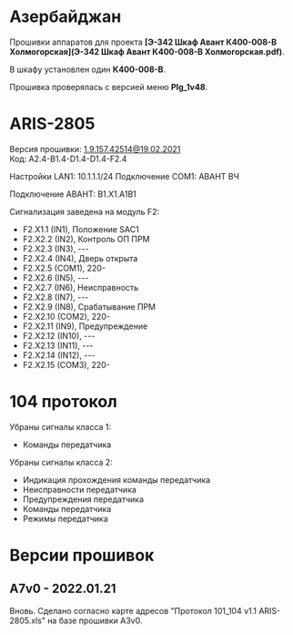 ﻿Азербайджан
===========

Прошивки аппаратов для проекта **[Э-342 Шкаф Авант К400-008-В Холмогорская](Э-342 Шкаф Авант К400-008-В Холмогорская.pdf)**.

В шкафу установлен один **К400-008-В**.

Прошивка проверялась с версией меню **PIg_1v48**.


# ARIS-2805

Версия прошивки: 1.9.157.42514@19.02.2021  
Код: A2.4-B1.4-D1.4-D1.4-F2.4

Настройки LAN1: 10.1.1.1/24
Подключение COM1: АВАНТ ВЧ

Подключение АВАНТ: B1.X1.A1B1

Cигнализация заведена на модуль F2:
- F2.X1.1 (IN1), Положение SAC1
- F2.X2.2 (IN2), Контроль ОП ПРМ
- F2.X2.3 (IN3), ---
- F2.X2.4 (IN4), Дверь открыта
- F2.X2.5 (COM1), 220-
- F2.X2.6 (IN5), ---
- F2.X2.7 (IN6), Неисправность
- F2.X2.8 (IN7), ---
- F2.X2.9 (IN8), Срабатывание ПРМ
- F2.X2.10 (COM2), 220-
- F2.X2.11 (IN9), Предупреждение
- F2.X2.12 (IN10), ---
- F2.X2.13 (IN11), ---
- F2.X2.14 (IN12), ---
- F2.X2.15 (COM3), 220-

# 104 протокол

Убраны сигналы класса 1:
- Команды передатчика

Убраны сигналы класса 2:
- Индикация прохождения команды передатчика
- Неисправности передатчика
- Предупреждения передатчика
- Команды передатчика
- Режимы передатчика


# Версии прошивок

## A7v0 - 2022.01.21

Вновь.
Сделано согласно карте адресов "Протокол 101_104 v1.1 ARIS-2805.xls" на базе прошивки A3v0.  

